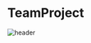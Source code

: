 # TeamProject

![header](https://capsule-render.vercel.app/api?type=Venom&color=0:EEFF00,100:a82da8&fontColor=0:EEFF00,100:a82da8&animation=twinkling&height=300&section=header&text=team%20project&fontSize=90)

